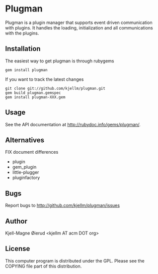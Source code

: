 Plugman
=======

Plugman is a plugin manager that supports event driven communication
with plugins. It handles the loading, initialization and all
communications with the plugins.


Installation
------------

The easiest way to get plugman is through rubygems

    gem install plugman

If you want to track the latest changes

    git clone git://github.com/kjellm/plugman.git
    gem build plugman.gemspec
    gem install plugman-XXX.gem


Usage
-----

See the API documentation at <http://rubydoc.info/gems/plugman/>.

Alternatives
------------

FIX document differences

- plugin
- gem_plugin
- little-plugger
- pluginfactory


Bugs
----

Report bugs to <http://github.com/kjellm/plugman/issues>


Author
------

Kjell-Magne Øierud &lt;kjellm AT acm DOT org&gt;


License
-------

This computer program is distributed under the GPL. Please see the
COPYING file part of this distribution.
